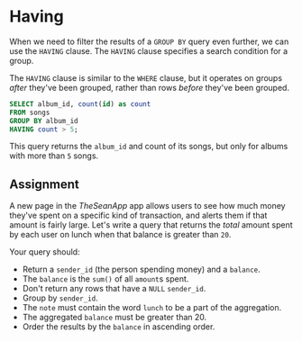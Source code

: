 # Having

When we need to filter the results of a `GROUP BY` query even further, we can use the `HAVING` clause. The `HAVING` clause specifies a search condition for a group.

The `HAVING` clause is similar to the `WHERE` clause, but it operates on groups *after* they've been grouped, rather than rows *before* they've been grouped.

```SQL
SELECT album_id, count(id) as count
FROM songs
GROUP BY album_id
HAVING count > 5;
```

This query returns the `album_id` and count of its songs, but only for albums with more than `5` songs.

## Assignment

A new page in the *TheSeanApp* app allows users to see how much money they've spent on a specific kind of transaction, and alerts them if that amount is fairly large. Let's write a query that returns the *total* amount spent by each user on lunch when that balance is greater than `20`.

Your query should:

* Return a `sender_id` (the person spending money) and a `balance`.
* The `balance` is the `sum()` of all `amount`s spent.
* Don't return any rows that have a `NULL` `sender_id`.
* Group by `sender_id`.
* The `note` must contain the word `lunch` to be a part of the aggregation.
* The aggregated `balance` must be greater than 20.
* Order the results by the `balance` in ascending order.
